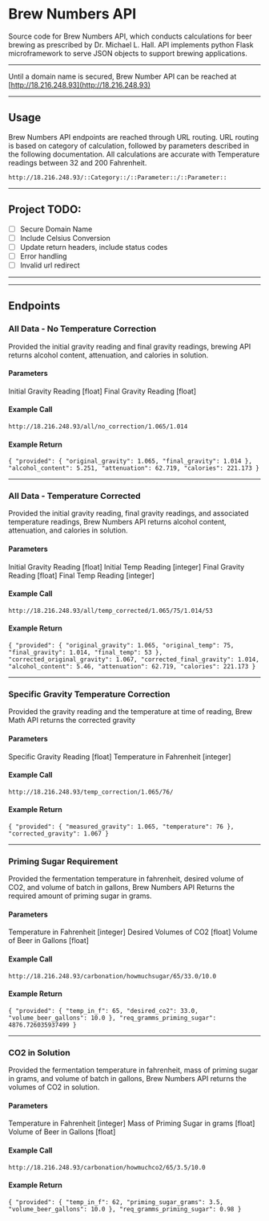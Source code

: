 # Brew Numbers API
Source code for Brew Numbers API, which conducts calculations for beer brewing as prescribed by Dr. Michael L. Hall.  API implements python Flask microframework to serve JSON objects to support brewing applications.

---

Until a domain name is secured, Brew Number API can be reached at [http://18.216.248.93](http://18.216.248.93)

---

## Usage
Brew Numbers API endpoints are reached through URL routing. URL routing is based on category of calculation, followed by parameters described in the following documentation. All calculations are accurate with Temperature readings between 32 and 200 Fahrenheit.

`http://18.216.248.93/::Category::/::Parameter::/::Parameter::`

---

## Project TODO:
- [ ] Secure Domain Name
- [ ] Include Celsius Conversion
- [ ] Update return headers, include status codes
- [ ] Error handling
- [ ] Invalid url redirect

---
---

## Endpoints

### All Data - No Temperature Correction

Provided the initial gravity reading and final gravity readings, brewing API returns alcohol content, attenuation, and calories in solution.

#### Parameters

Initial Gravity Reading [float]
Final Gravity Reading [float]

#### Example Call
`http://18.216.248.93/all/no_correction/1.065/1.014`

#### Example Return
`{
  "provided": {
    "original_gravity": 1.065,
    "final_gravity": 1.014
  },
    "alcohol_content": 5.251,
    "attenuation": 62.719,
    "calories": 221.173
}`

---

### All Data - Temperature Corrected

Provided the initial gravity reading, final gravity readings, and associated temperature readings, Brew Numbers API returns alcohol content, attenuation, and calories in solution.

#### Parameters

Initial Gravity Reading [float]
Initial Temp Reading [integer]
Final Gravity Reading [float]
Final Temp Reading [integer]

#### Example Call
`http://18.216.248.93/all/temp_corrected/1.065/75/1.014/53`

#### Example Return
`{
  "provided": {
    "original_gravity": 1.065,
    "original_temp": 75,
    "final_gravity": 1.014,
    "final_temp": 53
  },
  "corrected_original_gravity": 1.067,
  "corrected_final_gravity": 1.014,
  "alcohol_content": 5.46,
  "attenuation": 62.719,
  "calories": 221.173
}`

---

### Specific Gravity Temperature Correction

Provided the gravity reading and the temperature at time of reading, Brew Math API returns the corrected gravity

#### Parameters

Specific Gravity Reading [float]
Temperature in Fahrenheit [integer]

#### Example Call
`http://18.216.248.93/temp_correction/1.065/76/`

#### Example Return
`{
  "provided": {
    "measured_gravity": 1.065,
    "temperature": 76
  },
  "corrected_gravity": 1.067
}`

---

### Priming Sugar Requirement

Provided the fermentation temperature in fahrenheit, desired volume of CO2, and volume of batch in gallons, Brew Numbers API Returns the required amount of priming sugar in grams.

#### Parameters

Temperature in Fahrenheit [integer]
Desired Volumes of CO2 [float]
Volume of Beer in Gallons [float]

#### Example Call
`http://18.216.248.93/carbonation/howmuchsugar/65/33.0/10.0`

#### Example Return
`{
  "provided": {
    "temp_in_f": 65,
    "desired_co2": 33.0,
    "volume_beer_gallons": 10.0
  },
  "req_gramms_priming_sugar": 4876.726035937499
}`

---

### CO2 in Solution

Provided the fermentation temperature in fahrenheit, mass of priming sugar in grams, and volume of batch in gallons, Brew Numbers API returns the volumes of CO2 in solution.

#### Parameters

Temperature in Fahrenheit [integer]
Mass of Priming Sugar in grams [float]
Volume of Beer in Gallons [float]

#### Example Call
`http://18.216.248.93/carbonation/howmuchco2/65/3.5/10.0`

#### Example Return
`{
  "provided": {
    "temp_in_f": 62,
    "priming_sugar_grams": 3.5,
    "volume_beer_gallons": 10.0
  },
  "req_gramms_priming_sugar": 0.98
}`
